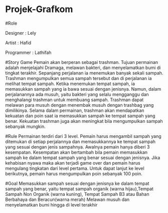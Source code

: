 # Projek-Grafkom


#Role

Designer : Lely

Artist : Hafid

Programmer : Lathifah

#Story Game 
	Pemain akan berperan sebagai trashman. Tujuan permainan adalah menjelajahi Dramaga, melawan bakteri, dan menyelamatkan bumi di tingkat terakhir. Sepanjang perjalanan ia menemukan banyak sekali sampah. Trashman mengumpulkan semua sampah tersebut dan di perjalanan ia melihat tempat sampah. Ketika menemukan tempat sampah, ia memasukkan sampah yang ia bawa sesuai dengan jenisnya. Namun, dalam perjalanannya ada musuh, yaitu bakteri yang selalu mengganggu dan menghalangi trashman untuk membuang sampah. Trashman dapat melawan para musuh dengan menembak musuh dengan trashbag yang dimilikinya. Selama dalam permainan, trashman akan mendapatkan kekuatan dan poin saat ia memasukkan sampah ke tempat sampah yang benar. Kekuatan trashman juga akan meningkat  bila mengumpulkan sampah sebanyak mungkin.

#Rule
Permainan terdiri dari 3 level. 
Pemain harus mengambil sampah yang ditemukan di setiap perjalannya dan memasukkannya ke tempat sampah yang sesuai dengan jenis sampahnya.
Awalnya pemain hanya diberi 3 kesempatan.
Kesempatan akan bertambah bila pemain memasukkan sampah ke dalam tempat sampah yang benar sesuai dengan jenisnya.
Jika kehabisan nyawa maka akan terjadi game over dan pemain harus mengulang tingkatan  dari level pertama.
Untuk dapat lanjut ke level berikutnya, pemain harus mengumpulkan poin sebanyak 100 poin. 

#Goal
Memasukkan sampah sesuai dengan jenisnya ke dalam tempat sampah yang benar, yaitu tempat sampah organik (warna hijau),Tempat Sampah Non Organik (warna kuning), Tempat Sampah B3 atau Bahan Berbahaya dan Beracun(warna merah)
Melawan musuh dan menyelamatkan bumi hingga di level terakhir

